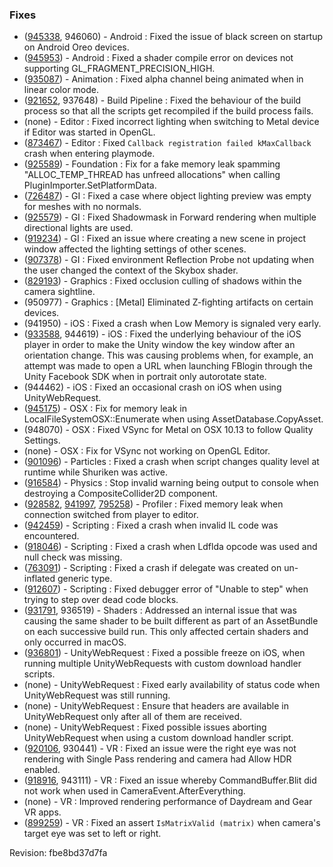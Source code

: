 ### Fixes

*   ([945338](https://issuetracker.unity3d.com/product/unity/issues/guid/945338/), 946060) - Android : Fixed the issue of black screen on startup on Android Oreo devices.
*   ([945953](https://issuetracker.unity3d.com/product/unity/issues/guid/945953/)) - Android : Fixed a shader compile error on devices not supporting GL\_FRAGMENT\_PRECISION\_HIGH.
*   ([935087](https://issuetracker.unity3d.com/product/unity/issues/guid/935087/)) - Animation : Fixed alpha channel being animated when in linear color mode.
*   ([921652](https://issuetracker.unity3d.com/product/unity/issues/guid/921652/), 937648) - Build Pipeline : Fixed the behaviour of the build process so that all the scripts get recompiled if the build process fails.
*   (none) - Editor : Fixed incorrect lighting when switching to Metal device if Editor was started in OpenGL.
*   ([873467](https://issuetracker.unity3d.com/product/unity/issues/guid/873467/)) - Editor : Fixed `Callback registration failed kMaxCallback` crash when entering playmode.
*   ([925589](https://issuetracker.unity3d.com/product/unity/issues/guid/925589/)) - Foundation : Fix for a fake memory leak spamming "ALLOC\_TEMP\_THREAD has unfreed allocations" when calling PluginImporter.SetPlatformData.
*   ([726487](https://issuetracker.unity3d.com/product/unity/issues/guid/726487/)) - GI : Fixed a case where object lighting preview was empty for meshes with no normals.
*   ([925579](https://issuetracker.unity3d.com/product/unity/issues/guid/925579/)) - GI : Fixed Shadowmask in Forward rendering when multiple directional lights are used.
*   ([919234](https://issuetracker.unity3d.com/product/unity/issues/guid/919234/)) - GI : Fixed an issue where creating a new scene in project window affected the lighting settings of other scenes.
*   ([907378](https://issuetracker.unity3d.com/product/unity/issues/guid/907378/)) - GI : Fixed environment Reflection Probe not updating when the user changed the context of the Skybox shader.
*   ([829193](https://issuetracker.unity3d.com/product/unity/issues/guid/829193/)) - Graphics : Fixed occlusion culling of shadows within the camera sightline.
*   (950977) - Graphics : \[Metal\] Eliminated Z-fighting artifacts on certain devices.
*   (941950) - iOS : Fixed a crash when Low Memory is signaled very early.
*   ([933588](https://issuetracker.unity3d.com/product/unity/issues/guid/933588/), 944619) - iOS : Fixed the underlying behaviour of the iOS player in order to make the Unity window the key window after an orientation change. This was causing problems when, for example, an attempt was made to open a URL when launching FBlogin through the Unity Facebook SDK when in portrait only autorotate state.
*   (944462) - iOS : Fixed an occasional crash on iOS when using UnityWebRequest.
*   ([945175](https://issuetracker.unity3d.com/product/unity/issues/guid/945175/)) - OSX : Fix for memory leak in LocalFileSystemOSX::Enumerate when using AssetDatabase.CopyAsset.
*   (948070) - OSX : Fixed VSync for Metal on OSX 10.13 to follow Quality Settings.
*   (none) - OSX : Fix for VSync not working on OpenGL Editor.
*   ([901096](https://issuetracker.unity3d.com/product/unity/issues/guid/901096/)) - Particles : Fixed a crash when script changes quality level at runtime while Shuriken was active.
*   ([916584](https://issuetracker.unity3d.com/product/unity/issues/guid/916584/)) - Physics : Stop invalid warning being output to console when destroying a CompositeCollider2D component.
*   ([928582](https://issuetracker.unity3d.com/product/unity/issues/guid/928582/), [941997](https://issuetracker.unity3d.com/product/unity/issues/guid/941997/), [795258](https://issuetracker.unity3d.com/product/unity/issues/guid/795258/)) - Profiler : Fixed memory leak when connection switched from player to editor.
*   ([942459](https://issuetracker.unity3d.com/product/unity/issues/guid/942459/)) - Scripting : Fixed a crash when invalid IL code was encountered.
*   ([918046](https://issuetracker.unity3d.com/product/unity/issues/guid/918046/)) - Scripting : Fixed a crash when Ldflda opcode was used and null check was missing.
*   ([763091](https://issuetracker.unity3d.com/product/unity/issues/guid/763091/)) - Scripting : Fixed a crash if delegate was created on un-inflated generic type.
*   ([912607](https://issuetracker.unity3d.com/product/unity/issues/guid/912607/)) - Scripting : Fixed debugger error of "Unable to step" when trying to step over dead code blocks.
*   ([931791](https://issuetracker.unity3d.com/product/unity/issues/guid/931791/), 936519) - Shaders : Addressed an internal issue that was causing the same shader to be built different as part of an AssetBundle on each successive build run. This only affected certain shaders and only occurred in macOS.
*   ([936801](https://issuetracker.unity3d.com/product/unity/issues/guid/936801/)) - UnityWebRequest : Fixed a possible freeze on iOS, when running multiple UnityWebRequests with custom download handler scripts.
*   (none) - UnityWebRequest : Fixed early availability of status code when UnityWebRequest was still running.
*   (none) - UnityWebRequest : Ensure that headers are available in UnityWebRequest only after all of them are received.
*   (none) - UnityWebRequest : Fixed possible issues aborting UnityWebRequest when using a custom download handler script.
*   ([920106](https://issuetracker.unity3d.com/product/unity/issues/guid/920106/), 930441) - VR : Fixed an issue were the right eye was not rendering with Single Pass rendering and camera had Allow HDR enabled.
*   ([918916](https://issuetracker.unity3d.com/product/unity/issues/guid/918916/), 943111) - VR : Fixed an issue whereby CommandBuffer.Blit did not work when used in CameraEvent.AfterEverything.
*   (none) - VR : Improved rendering performance of Daydream and Gear VR apps.
*   ([899259](https://issuetracker.unity3d.com/product/unity/issues/guid/899259/)) - VR : Fixed an assert `IsMatrixValid (matrix)` when camera's target eye was set to left or right.

Revision: fbe8bd37d7fa